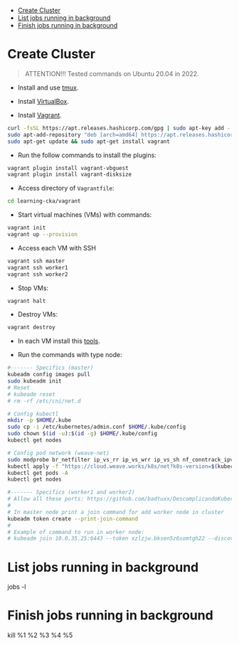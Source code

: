 <!-- TOC -->

- [Create Cluster](#create-cluster)
- [List jobs running in background](#list-jobs-running-in-background)
- [Finish jobs running in background](#finish-jobs-running-in-background)

<!-- TOC -->


# Create Cluster

> ATTENTION!!! Tested commands on Ubuntu 20.04 in 2022.

* Install and use [tmux](https://www.hostinger.com.br/tutoriais/como-usar-tmux-lista-de-comandos).

* Install [VirtualBox](https://www.virtualbox.org/wiki/Linux_Downloads).

* Install [Vagrant](https://www.vagrantup.com/downloads).

```bash
curl -fsSL https://apt.releases.hashicorp.com/gpg | sudo apt-key add -
sudo apt-add-repository "deb [arch=amd64] https://apt.releases.hashicorp.com $(lsb_release -cs) main"
sudo apt-get update && sudo apt-get install vagrant
```

* Run the follow commands to install the plugins:

```bash
vagrant plugin install vagrant-vbguest
vagrant plugin install vagrant-disksize
```

* Access directory of ``Vagrantfile``:

```bash
cd learning-cka/vagrant
```

* Start virtual machines (VMs) with commands:

```bash
vagrant init
vagrant up --provision
```

* Access each VM with SSH

```bash
vagrant ssh master
vagrant ssh worker1
vagrant ssh worker2
```

* Stop VMs:

```bash
vagrant halt
```

* Destroy VMs:

```bash
vagrant destroy
```

* In each VM install this [tools](tools.md).

* Run the commands with type node:

```bash
#------- Specifics (master)
kubeadm config images pull
sudo kubeadm init
# Reset
# kubeadm reset
# rm -rf /etc/cni/net.d

# Config kubectl
mkdir -p $HOME/.kube
sudo cp -i /etc/kubernetes/admin.conf $HOME/.kube/config
sudo chown $(id -u):$(id -g) $HOME/.kube/config
kubectl get nodes

# Config pod network (weave-net)
sudo modprobe br_netfilter ip_vs_rr ip_vs_wrr ip_vs_sh nf_conntrack_ipv4 ip_vs
kubectl apply -f "https://cloud.weave.works/k8s/net?k8s-version=$(kubectl version | base64 | tr -d '\n')"
kubectl get pods -A
kubectl get nodes

#------- Specifics (worker1 and worker2)
# Allow all these ports: https://github.com/badtuxx/DescomplicandoKubernetes/blob/main/pt/day_one/descomplicando_kubernetes.md#portas-que-devemos-nos-preocupar
#
# In master node print a join command for add worker node in cluster
kubeadm token create --print-join-command
#
# Example of command to run in worker node:
# kubeadm join 10.0.35.25:6443 --token xzlzjw.bksen5z6somtgh22 --discovery-token-ca-cert-hash sha256:86e507a7af3de3b47aceff4c9a2466e965e72ff7236a37031ea76258425b5c72
```

# List jobs running in background
jobs -l

# Finish jobs running in background
kill %1 %2 %3 %4 %5
```

